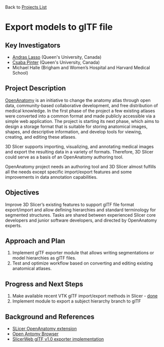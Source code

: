 Back to [Projects List](../../README.md#ProjectsList)

# Export models to glTF file

## Key Investigators

- [Andras Lasso](http://perk.cs.queensu.ca/users/lasso) (Queen's University, Canada)
- [Csaba Pinter](http://perk.cs.queensu.ca/users/pinter) (Queen's University, Canada)
- Michael Halle (Brigham and Women’s Hospital and Harvard Medical School)

## Project Description

[OpenAnatomy](https://www.openanatomy.org/) is an initiative to change the anatomy atlas through open data, community-based collaborative development, and free distribution of medical knowledge. In the first phase of the project a few existing atlases were converted into a common format and made publicly accessible via a simple web application. The project is starting its next phase, which aims to design a storage format that is suitable for storing anatomical images, shapes, and descriptive information, and develop tools for viewing, creating, and editing these atlases.

3D Slicer supports importing, visualizing, and annotating medical images and export the resulting data in a variety of formats. Therefore, 3D Slicer could serve as a basis of an OpenAnatomy authoring tool.

OpenAnatomy project needs an authoring tool and 3D Slicer almost fulfills all the needs except specific import/export features and some improvements in data annotation capabilities.

## Objectives

Improve 3D Slicer’s existing features to support glTF file format export/import and allow defining hierarchies and standard terminology for segmented structures. Tasks are shared between experienced Slicer core developers and junior software developers, and directed by OpenAnatomy experts.

## Approach and Plan

1. Implement glTF exporter module that allows writing segmentations or model hierarchies as glTF files.
1. Test and optimize workflow based on converting and editing existing anatomical atlases.

## Progress and Next Steps

1. Make available recent VTK glTF import/export methods in Slicer - [done](https://github.com/PerkLab/SlicerOpenAnatomy/commit/5592d3e783dc5ffb529f898814001ad003823607)
2. Implement module to export a subject hierarchy branch to glTF

## Background and References

- [SLicer OpenAnatomy extension](https://github.com/PerkLab/SlicerOpenAnatomy)
- [Open Antomy Browser](https://www.openanatomy.org/)
- [SlicerWeb glTF v1.0 exporter implementation](https://github.com/pieper/SlicerWeb/blob/0952659e38dd6b0a7511242235f3919ee7e09048/WebServer/WebServer.py#L37-L533)
